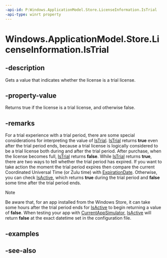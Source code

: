 ----api-id: P:Windows.ApplicationModel.Store.LicenseInformation.IsTrial
-api-type: winrt property
---<!-- Property syntaxpublic bool IsTrial { get; }--># Windows.ApplicationModel.Store.LicenseInformation.IsTrial## -descriptionGets a value that indicates whether the license is a trial license.## -property-valueReturns true if the license is a trial license, and otherwise false.## -remarksFor a trial experience with a trial period, there are some special considerations for interpreting the value of [IsTrial](licenseinformation_istrial.md). [IsTrial](licenseinformation_istrial.md) returns **true** even after the trial period ends, because a trial license is logically considered to be a trial license both during and after the trial period. After purchase, when the license becomes full, [IsTrial](licenseinformation_istrial.md) returns **false**. While [IsTrial](licenseinformation_istrial.md) returns **true**, there are two ways to tell whether the trial period has expired. If you want to take action the moment the trial period expires then compare the current Coordinated Universal Time (or Zulu time) with [ExpirationDate](licenseinformation_expirationdate.md). Otherwise, you can check [IsActive](licenseinformation_isactive.md), which returns **true** during the trial period and **false** some time after the trial period ends.> [!NOTE]> Be aware that, for an app installed from the Windows Store, it can take some hours after the trial period ends for [IsActive](licenseinformation_isactive.md) to begin returning a value of **false**. When testing your app with [CurrentAppSimulator](currentappsimulator.md), [IsActive](licenseinformation_isactive.md) will return **false** at the exact datetime set in the configuration file.## -examples## -see-also